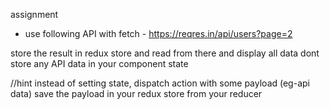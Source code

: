 assignment

- use following API with fetch - https://reqres.in/api/users?page=2

store the result in redux store
and read from there and display all data
dont store any API data in your component state

//hint
instead of setting state, dispatch action with some payload (eg-api data)
save the payload in your redux store from your reducer
